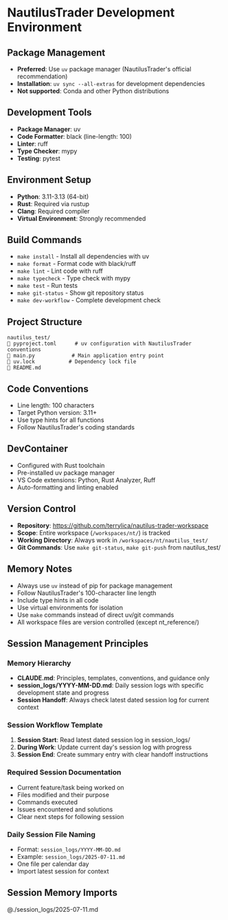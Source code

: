 # NautilusTrader Development Environment

## Package Management
- **Preferred**: Use `uv` package manager (NautilusTrader's official recommendation)
- **Installation**: `uv sync --all-extras` for development dependencies
- **Not supported**: Conda and other Python distributions

## Development Tools
- **Package Manager**: uv
- **Code Formatter**: black (line-length: 100)
- **Linter**: ruff
- **Type Checker**: mypy
- **Testing**: pytest

## Environment Setup
- **Python**: 3.11-3.13 (64-bit)
- **Rust**: Required via rustup
- **Clang**: Required compiler
- **Virtual Environment**: Strongly recommended

## Build Commands
- `make install` - Install all dependencies with uv
- `make format` - Format code with black/ruff
- `make lint` - Lint code with ruff
- `make typecheck` - Type check with mypy
- `make test` - Run tests
- `make git-status` - Show git repository status
- `make dev-workflow` - Complete development check

## Project Structure
```
nautilus_test/
   pyproject.toml      # uv configuration with NautilusTrader conventions
   main.py            # Main application entry point
   uv.lock           # Dependency lock file
   README.md
```

## Code Conventions
- Line length: 100 characters
- Target Python version: 3.11+
- Use type hints for all functions
- Follow NautilusTrader's coding standards

## DevContainer
- Configured with Rust toolchain
- Pre-installed uv package manager
- VS Code extensions: Python, Rust Analyzer, Ruff
- Auto-formatting and linting enabled

## Version Control
- **Repository**: https://github.com/terrylica/nautilus-trader-workspace
- **Scope**: Entire workspace (`/workspaces/nt/`) is tracked
- **Working Directory**: Always work in `/workspaces/nt/nautilus_test/`
- **Git Commands**: Use `make git-status`, `make git-push` from nautilus_test/

## Memory Notes
- Always use `uv` instead of pip for package management
- Follow NautilusTrader's 100-character line length
- Include type hints in all code
- Use virtual environments for isolation
- Use `make` commands instead of direct uv/git commands
- All workspace files are version controlled (except nt_reference/)

## Session Management Principles
### Memory Hierarchy
- **CLAUDE.md**: Principles, templates, conventions, and guidance only
- **session_logs/YYYY-MM-DD.md**: Daily session logs with specific development state and progress
- **Session Handoff**: Always check latest dated session log for current context

### Session Workflow Template
1. **Session Start**: Read latest dated session log in session_logs/
2. **During Work**: Update current day's session log with progress
3. **Session End**: Create summary entry with clear handoff instructions

### Required Session Documentation
- Current feature/task being worked on
- Files modified and their purpose
- Commands executed
- Issues encountered and solutions
- Clear next steps for following session

### Daily Session File Naming
- Format: `session_logs/YYYY-MM-DD.md`
- Example: `session_logs/2025-07-11.md`
- One file per calendar day
- Import latest session for context

## Session Memory Imports
@./session_logs/2025-07-11.md